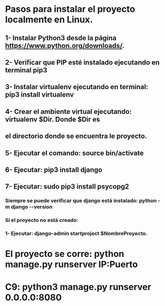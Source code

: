 # Pasos para instalar el proyecto localmente en Linux.

## 1- Instalar Python3 desde la página https://www.python.org/downloads/.
## 2- Verificar que PIP esté instalado ejecutando en terminal pip3
## 3- Instalar virtualenv ejecutando en terminal: pip3 install virtualenv 
## 4- Crear el ambiente virtual ejecutando: virtualenv $Dir. Donde $Dir es 
## el directorio donde se encuentra le proyecto.
## 5- Ejecutar el comando: source bin/activate
## 6- Ejecutar: pip3 install django
## 7- Ejecutar: sudo pip3 install psycopg2

### Siempre se puede verificar que django está instalado: python -m django --version

### Si el proyecto no está creado: 
### 1- Ejecutar: django-admin startproject $NombreProyecto.

# El proyecto se corre: python manage.py runserver IP:Puerto
# C9: python3 manage.py runserver 0.0.0.0:8080


